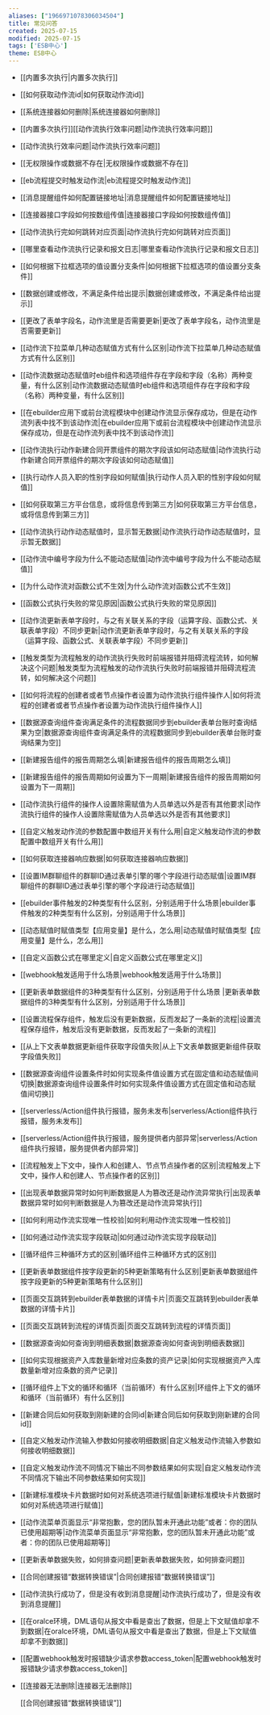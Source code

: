 ```yaml
---
aliases: ["1966971078306034504"]
title: 常见问答
created: 2025-07-15
modified: 2025-07-15
tags: ['ESB中心']
theme: ESB中心
---
```


- [[内置多次执行|内置多次执行]]
- [[如何获取动作流id|如何获取动作流id]]
- [[系统连接器如何删除|系统连接器如何删除]]
- [[内置多次执行]][[动作流执行效率问题|动作流执行效率问题]]
- [[动作流执行效率问题|动作流执行效率问题]]
- [[无权限操作或数据不存在|无权限操作或数据不存在]]
- [[eb流程提交时触发动作流|eb流程提交时触发动作流]]
- [[消息提醒组件如何配置链接地址|消息提醒组件如何配置链接地址]]
- [[连接器接口字段如何按数组传值|连接器接口字段如何按数组传值]]
- [[动作流执行完如何跳转对应页面|动作流执行完如何跳转对应页面]]
- [[哪里查看动作流执行记录和报文日志|哪里查看动作流执行记录和报文日志]]
- [[如何根据下拉框选项的值设置分支条件|如何根据下拉框选项的值设置分支条件]]
- [[数据创建或修改，不满足条件给出提示|数据创建或修改，不满足条件给出提示]]
- [[更改了表单字段名，动作流里是否需要更新|更改了表单字段名，动作流里是否需要更新]]
- [[动作流下拉菜单几种动态赋值方式有什么区别|动作流下拉菜单几种动态赋值方式有什么区别]]
- [[动作流数据动态赋值时eb组件和选项组件存在字段和字段（名称）两种变量，有什么区别|动作流数据动态赋值时eb组件和选项组件存在字段和字段（名称）两种变量，有什么区别]]
- [[在ebuilder应用下或前台流程模块中创建动作流显示保存成功，但是在动作流列表中找不到该动作流|在ebuilder应用下或前台流程模块中创建动作流显示保存成功，但是在动作流列表中找不到该动作流]]
- [[动作流执行动作新建合同开票组件的期次字段该如何动态赋值|动作流执行动作新建合同开票组件的期次字段该如何动态赋值]]
- [[执行动作人员入职的性别字段如何赋值|执行动作人员入职的性别字段如何赋值]]
- [[如何获取第三方平台信息，或将信息传到第三方|如何获取第三方平台信息，或将信息传到第三方]]
- [[动作流执行动作动态赋值时，显示暂无数据|动作流执行动作动态赋值时，显示暂无数据]]
- [[动作流中编号字段为什么不能动态赋值|动作流中编号字段为什么不能动态赋值]]
- [[为什么动作流对函数公式不生效|为什么动作流对函数公式不生效]]
- [[函数公式执行失败的常见原因|函数公式执行失败的常见原因]]
- [[动作流更新表单字段时，与之有关联关系的字段（运算字段、函数公式、关联表单字段）不同步更新|动作流更新表单字段时，与之有关联关系的字段（运算字段、函数公式、关联表单字段）不同步更新]]
- [[触发类型为流程触发的动作流执行失败时前端报错并阻碍流程流转，如何解决这个问题|触发类型为流程触发的动作流执行失败时前端报错并阻碍流程流转，如何解决这个问题]]
- [[如何将流程的创建者或者节点操作者设置为动作流执行组件操作人|如何将流程的创建者或者节点操作者设置为动作流执行组件操作人]]
- [[数据源查询组件查询满足条件的流程数据同步到ebuilder表单台账时查询结果为空|数据源查询组件查询满足条件的流程数据同步到ebuilder表单台账时查询结果为空]]
- [[新建报告组件的报告周期怎么填|新建报告组件的报告周期怎么填]]
- [[新建报告组件的报告周期如何设置为下一周期|新建报告组件的报告周期如何设置为下一周期]]
- [[动作流执行组件的操作人设置除需赋值为人员单选以外是否有其他要求|动作流执行组件的操作人设置除需赋值为人员单选以外是否有其他要求]]
- [[自定义触发动作流的参数配置中数组开关有什么用|自定义触发动作流的参数配置中数组开关有什么用]]
- [[如何获取连接器响应数据|如何获取连接器响应数据]]
- [[设置IM群聊组件的群聊ID通过表单引擎的哪个字段进行动态赋值|设置IM群聊组件的群聊ID通过表单引擎的哪个字段进行动态赋值]]
- [[ebuilder事件触发的2种类型有什么区别，分别适用于什么场景|ebuilder事件触发的2种类型有什么区别，分别适用于什么场景]]
- [[动态赋值时赋值类型【应用变量】是什么，怎么用|动态赋值时赋值类型【应用变量】是什么，怎么用]]
- [[自定义函数公式在哪里定义|自定义函数公式在哪里定义]]
- [[webhook触发适用于什么场景|webhook触发适用于什么场景]]
- [[更新表单数据组件的3种类型有什么区别，分别适用于什么场景 |更新表单数据组件的3种类型有什么区别，分别适用于什么场景]]
- [[设置流程保存组件，触发后没有更新数据，反而发起了一条新的流程|设置流程保存组件，触发后没有更新数据，反而发起了一条新的流程]]
- [[从上下文表单数据更新组件获取字段值失败|从上下文表单数据更新组件获取字段值失败]]
- [[数据源查询组件设置条件时如何实现条件值设置方式在固定值和动态赋值间切换|数据源查询组件设置条件时如何实现条件值设置方式在固定值和动态赋值间切换]]
- [[serverless/Action组件执行报错，服务未发布|serverless/Action组件执行报错，服务未发布]]
- [[serverless/Action组件执行报错，服务提供者内部异常|serverless/Action组件执行报错，服务提供者内部异常]]
- [[流程触发上下文中，操作人和创建人、节点节点操作者的区别|流程触发上下文中，操作人和创建人、节点操作者的区别]]
- [[出现表单数据异常时如何判断数据是人为篡改还是动作流异常执行|出现表单数据异常时如何判断数据是人为篡改还是动作流异常执行]]
- [[如何利用动作流实现唯一性校验|如何利用动作流实现唯一性校验]]
- [[如何通过动作流实现字段联动|如何通过动作流实现字段联动]]
- [[循环组件三种循环方式的区别|循环组件三种循环方式的区别]]
- [[更新表单数据组件按字段更新的5种更新策略有什么区别|更新表单数据组件按字段更新的5种更新策略有什么区别]]
- [[页面交互跳转到ebuilder表单数据的详情卡片|页面交互跳转到ebuilder表单数据的详情卡片]]
- [[页面交互跳转到流程的详情页面|页面交互跳转到流程的详情页面]]
- [[数据源查询如何查询到明细表数据|数据源查询如何查询到明细表数据]]
- [[如何实现根据资产入库数量新增对应条数的资产记录|如何实现根据资产入库数量新增对应条数的资产记录]]
- [[循环组件上下文的循环和循环（当前循环）有什么区别|环组件上下文的循环和循环（当前循环）有什么区别]]
- [[新建合同后如何获取到刚新建的合同id|新建合同后如何获取到刚新建的合同id]]
- [[自定义触发动作流输入参数如何接收明细数据|自定义触发动作流输入参数如何接收明细数据]]
- [[自定义触发动作流不同情况下输出不同参数结果如何实现|自定义触发动作流不同情况下输出不同参数结果如何实现]]
- [[新建标准模块卡片数据时如何对系统选项进行赋值|新建标准模块卡片数据时如何对系统选项进行赋值]]
- [[动作流菜单页面显示“非常抱歉，您的团队暂未开通此功能”或者：你的团队已使用超期等|动作流菜单页面显示“非常抱歉，您的团队暂未开通此功能”或者：你的团队已使用超期等]]
- [[更新表单数据失败，如何排查问题|更新表单数据失败，如何排查问题]]
- [[合同创建报错“数据转换错误”|合同创建报错“数据转换错误”]]
- [[动作流执行成功了，但是没有收到消息提醒|动作流执行成功了，但是没有收到消息提醒]]
- [[在oralce环境，DML语句从报文中看是查出了数据，但是上下文赋值却拿不到数据|在oralce环境，DML语句从报文中看是查出了数据，但是上下文赋值却拿不到数据]]
- [[配置webhook触发时报错缺少请求参数access\_token|配置webhook触发时报错缺少请求参数access\_token]]
- [[连接器无法删除|连接器无法删除]]

  [[合同创建报错“数据转换错误”]]